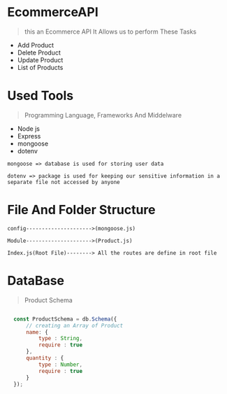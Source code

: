 # EcommerceAPI

>this an Ecommerce API It Allows us to perform These Tasks

* Add Product
* Delete Product
* Update Product
* List of Products

# Used Tools

> Programming Language, Frameworks And Middelware

* Node js
* Express
* mongoose
* dotenv

`mongoose => database is used for storing user data`

`dotenv => package is used for keeping our sensitive information in a separate file not accessed by anyone`

# File And Folder Structure

`config--------------------->(mongoose.js)`

`Module--------------------->(Product.js)`

`Index.js(Root File)--------> All the routes are define in root file`

# DataBase

> Product Schema

```js 

  const ProductSchema = db.Schema({
      // creating an Array of Product
      name: {
          type : String,
          require : true
      },
      quantity : {
          type : Number,
          require : true
      }
  });
  
```
